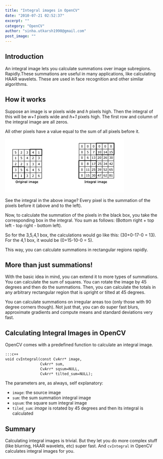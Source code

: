 ```yaml
---
title: "Integral images in OpenCV"
date: "2010-07-21 02:52:37"
excerpt: ""
category: "OpenCV"
author: "sinha.utkarsh1990@gmail.com"
post_image: ""
---
```



## Introduction

An integral image lets you calculate summations over image subregions. Rapidly.These summations are useful in many applications, like calculating HAAR wavelets. These are used in face recognition and other similar algorithms. 

## How it works

Suppose an image is _w_ pixels wide and _h_ pixels high. Then the integral of this will be _w+1_ pixels wide and _h+1_ pixels high. The first row and column of the integral image are all zeros.

All other pixels have a value equal to the sum of all pixels before it. 

![](/static/img/tut/integral-example-new.jpg)

See the integral in the above image? Every pixel is the summation of the pixels before it (above and to the left).

Now, to calculate the summation of the pixels in the black box, you take the corresponding box in the integral. You sum as follows: (Bottom right + top left - top right - bottom left).

So for the 3,5,4,1 box, the calculations would go like this: (30+0-17-0 = 13). For the 4,1 box, it would be (0+15-10-0 = 5).

This way, you can calculate summations in rectangular regions rapidly. 

## More than just summations!

With the basic idea in mind, you can extend it to more types of summations. You can calculate the sum of squares. You can rotate the image by 45 degrees and then do the summations. Then, you can calculate the totals in any arbitrary rectangular region that is upright or tilted at 45 degrees.

You can calculate summations on irregular areas too (only those with 90 degree corners though). Not just that, you can do super fast blurs, approximate gradients and compute means and standard deviations very fast. 

## Calculating Integral Images in OpenCV

OpenCV comes with a predefined function to calculate an integral image. 
    
    :::c++
    void cvIntegral(const CvArr* image,
                    CvArr* sum,
                    CvArr* sqsum=NULL,
                    CvArr* tilted_sum=NULL);

The parameters are, as always, self explanatory: 

  * `image`: the source image
  * `sum`: the sum summation integral image
  * `sqsum`: the square sum integral image
  * `tiled_sum`: _image_ is rotated by 45 degrees and then its integral is calculated

## Summary

Calculating integral images is trivial. But they let you do more complex stuff (like blurring, HAAR wavelets, etc) super fast. And `cvIntegral` in OpenCV calculates integral images for you.
